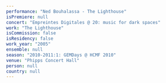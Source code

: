 ```yaml
---
performance: "Ned Bouhalassa - The Lighthouse"
isPremiere: null
concert: "Empreintes Digitales @ 20: music for dark spaces"
work: "The Lighthouse"
isCommission: false
isResidency: false
work_year: "2005"
ensemble: null
season: "2010-2011:1: GEMDays @ HCMF 2010"
venue: "Phipps Concert Hall"
person: null
country: null
---
```


